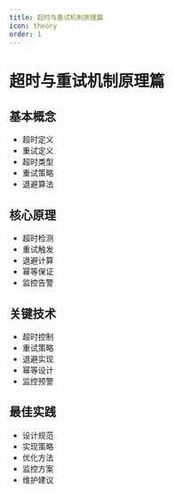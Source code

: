 ```yaml
---
title: 超时与重试机制原理篇
icon: theory
order: 1
---
```


# 超时与重试机制原理篇

## 基本概念
- 超时定义
- 重试定义
- 超时类型
- 重试策略
- 退避算法

## 核心原理
- 超时检测
- 重试触发
- 退避计算
- 幂等保证
- 监控告警

## 关键技术
- 超时控制
- 重试策略
- 退避实现
- 幂等设计
- 监控预警

## 最佳实践
- 设计规范
- 实现策略
- 优化方法
- 监控方案
- 维护建议
